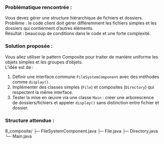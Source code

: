 ### Problématique rencontrée :
Vous devez gérer une structure hiérarchique de fichiers et dossiers.  
Problème : le code client doit gérer différemment les fichiers simples et les dossiers qui contiennent d’autres éléments.  
Résultat : beaucoup de conditions dans le code et une forte complexité.

### Solution proposée :
Vous allez utiliser le pattern Composite pour traiter de manière uniforme les objets simples et les groupes d’objets.  
L’idée est de :

1. Définir une interface commune `FileSystemComponent` avec des méthodes comme `display()`.  
2. Implémenter des classes simples (`File`) et composites (`Directory`) qui respectent la même interface.  
3. Tester la mise en œuvre via une classe `Main` : créer une arborescence de dossiers/fichiers et appeler `display()` sans distinction entre fichier et dossier.  

### Structure attendue : 

8_composite/
 ├─ FileSystemComponent.java
 ├─ File.java
 ├─ Directory.java
 └─ Main.java
